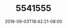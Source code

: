 ---
title: 5541555
date: 2018-09-03T18:42:21-08:00
draft: false
name: 黒羽イヴ
img_url: https://cdn.u1.huluxia.com/g4/M03/63/D9/rBAAdmHwBvSANQbtAANY-BIjvL0850.png
original_fn: DSCF0454.jpg
tags:
- 黒羽イヴ

---